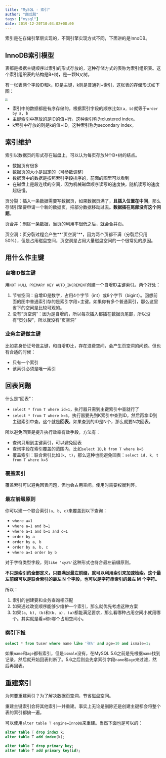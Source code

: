 ```yaml
---
title: "MySQL - 索引"
author: "颇忒脱"
tags: ["mysql"]
date: 2019-12-20T10:03:02+08:00
---
```


<!--more-->

索引是在存储引擎层实现的，不同引擎实现方式不同，下面讲的是InnoDB。

## InnoDB索引模型

表都是根据主键顺序以索引的形式存放的，这种存储方式的表称为索引组织表。这个索引组织表的结构是B+树，是一颗N叉树。

有一张表两个字段ID和k，ID是主键，k则是普通列+索引，这张表的存储形式如下图：

<img src="index-structure.png" style="zoom:50%;" />

* 索引中的数据都是有序存储的。根据索引字段的顺序比如`(a, b)`就等于`order by a, b`
* 主键索引中存放的是ID的值+行。这种索引称为clustered index。
* k索引中存放的则是k的值+ID。这种索引称为secondary index。

## 索引维护

索引以数据页的形式存在磁盘上，可以认为每页存放N个B+树的结点。

* 数据页有很多
* 数据页的大小是固定的（可参数调整）
* 数据页中的数据是按照索引字段排序的，前面的图里可以看到
* 在磁盘上是段连续的空间，因为机械磁盘顺序读写的速度快，随机读写的速度超级慢。

页分裂：插入一条数据需要写数据页，如果数据页满了，**且插入位置在中间**，那么存储引擎要申请一个新的数据页，把部分数据移动过去。**数据插在尾部没有这个问题**。

页合并：删除一条数据，当页的利用率很低之后，就会合并页。

页空洞：页分裂过程会产生**“页空洞”**，因为两个页都不满（分裂后只用50%），但是占用磁盘空间，页空洞是占用大量磁盘空间的一个很常见的原因。

## 用什么作主键

### 自增ID做主键

用`NOT NULL PRIMARY KEY AUTO_INCREMENT`创建一个自增ID主键索引。两个好处：

1. 节省空间：自增ID是数字，占用4个字节（int）或8个字节（bigint）。回想前面的图中普通索引存的是索引字段+主键。如果你有多个普通索引，那么这里省下的空间是比较可观的。
2. 没有“页空洞”：因为是自增的，所以每次插入都插在数据页尾部，所以没有“页分裂”，所以就没有“页空洞”

### 业务主键做主键

比如拿身份证号做主键，和自增ID比，存在浪费空间，会产生页空洞的问题。但也有合适的时候：

* 只有一个索引
* 该索引必须是唯一索引

## 回表问题

什么是“回表”：

* `select * from T where id=1`，执行器只需到主键索引中查就行了
* `select * from T where k=5`，执行器要先到K索引中查到ID，然后再拿ID到主键索引中查。这个就是**回表**。如果查到的ID是N个，那么就要N次回表。

所以避免回表是提升执行效率有效手段，方法有：

* 查询只用到主键索引，可以避免回表
* 查询字段在索引覆盖的范围内，比如`select ID,k from T where k=5`
* 覆盖索引：联合索引比如`(k, t)`，那么这种也能避免回表：`select id, k, t from T where k=5`

### 覆盖索引

覆盖索引可以避免回表问题，但也会占用空间。使用时需要权衡利弊。

### 最左前缀原则

你可以建一个联合索引`(a, b, c)`来覆盖到以下查询：

* `where a=1`
* `where a=1 and b=1`
* `where a=1 and b=1 and c=1`
* `order by a`
* `order by a, b`
* `order by a, b, c`
* `where a=1 order by b`

对于字符类型字段，则`like 'xyz%'`这种形式也符合最左前缀原则。

**不只是索引的全部定义，只要满足最左前缀，就可以利用索引来加速检索。这个最左前缀可以是联合索引的最左 N 个字段，也可以是字符串索引的最左 M 个字符。**

所以：

1. 索引的创建要和业务查询相匹配
2. 如果通过改变顺序能够少维护一个索引，那么就优先考虑这种方案
3. 如果`(a, b), (b)`和`(b, a), (a)`都能满足要求，那么看哪种占用空间小就用哪个。其实就是看`a`和`b`哪个占用空间小。

### 索引下推

```sql
select * from tuser where name like '张%' and age=10 and ismale=1;
```

如果`name`和`age`都有索引，但是`ismale`没有，在MySQL 5.6之前是先根据`name`找到记录，然后就开始回表判断了。5.6之后则会先拿索引字段`name`和`age`来过滤，然后再回表。
## 重建索引

为何要重建索引？为了解决数据页空洞，节省磁盘空间。

重建主键索引会将其他索引一并重建。事实上无论是删除还是创建主键都会将整个表的索引都搞一遍。

可以使用`alter table T engine=InnoDB`来重建。当然下面也是可以的：

```sql
alter table T drop index k;
alter table T add index(k);

alter table T drop primary key;
alter table T add primary key(id);
```

